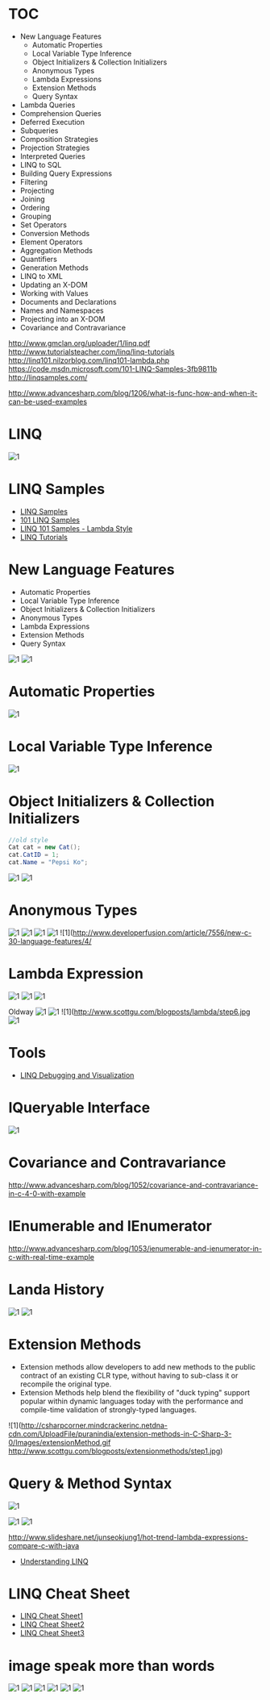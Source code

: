 
# TOC

* New Language Features
  * Automatic Properties
  * Local Variable Type Inference
  * Object Initializers & Collection Initializers
  * Anonymous Types
  * Lambda Expressions
  * Extension Methods
  * Query Syntax
* Lambda Queries 
* Comprehension Queries 
* Deferred Execution 
* Subqueries 
* Composition Strategies 
* Projection Strategies 
* Interpreted Queries 
* LINQ to SQL 
* Building Query Expressions 
* Filtering
* Projecting
* Joining 
* Ordering
* Grouping 
* Set Operators 
* Conversion Methods 
* Element Operators 
* Aggregation Methods 
* Quantifiers 
* Generation Methods 
* LINQ to XML 
* Updating an X-DOM 
* Working with Values 
* Documents and Declarations 
* Names and Namespaces 
* Projecting into an X-DOM 
* Covariance and Contravariance



http://www.gmclan.org/uploader/1/linq.pdf
http://www.tutorialsteacher.com/linq/linq-tutorials
http://linq101.nilzorblog.com/linq101-lambda.php
https://code.msdn.microsoft.com/101-LINQ-Samples-3fb9811b
http://linqsamples.com/

http://www.advancesharp.com/blog/1206/what-is-func-how-and-when-it-can-be-used-examples

# LINQ
![1](http://www.codeproject.com/KB/linq/UnderstandingLINQ/UnderstandingLINQ2.png)

# LINQ Samples
* [LINQ Samples](http://linqsamples.com/)
* [101 LINQ Samples](https://code.msdn.microsoft.com/101-LINQ-Samples-3fb9811b)
* [LINQ 101 Samples - Lambda Style](http://linq101.nilzorblog.com/linq101-lambda.php)
* [LINQ Tutorials](http://www.tutorialsteacher.com/linq/sample-linq-queries)

# New Language Features
* Automatic Properties
* Local Variable Type Inference
* Object Initializers & Collection Initializers
* Anonymous Types
* Lambda Expressions
* Extension Methods
* Query Syntax

![1](http://www.codeproject.com/KB/linq/UnderstandingLINQ/UnderstandingLINQ.gif)
![1](http://www.codeproject.com/KB/linq/UnderstandingLINQ/UnderstandingLINQ1.png)


# Automatic Properties
![1](https://community.devexpress.com/blogs/markmiller/WindowsLiveWriter/CodeRushXpressforCandVisualBasic2008_104AB/ConvertToAutoImplementedPropertyConvertAll_7eb9ea7c-0f78-46d7-954e-bf5332ae392f.png)

# Local Variable Type Inference
![1](http://image.slidesharecdn.com/csharpv3-0-090701234157-phpapp01/95/c-30-language-innovations-21-728.jpg)

# Object Initializers & Collection Initializers

```c#
//old style
Cat cat = new Cat();
cat.CatID = 1;
cat.Name = "Pepsi Ko";
```

![1](http://images.michaelsync.net/images/2008/02/vs-intellisense-for-object-initializer-2.JPG)
![1](http://www.scottgu.com/blogposts/extensionmethods/populatelist.jpg)


# Anonymous Types
![1](http://abundantcode.com/wp-content/uploads/2015/06/image2.png)
![1](http://www.scottgu.com/blogposts/anonymoustypes/step10.jpg)
![1](http://www.scottgu.com/blogposts/anonymoustypes/step8.jpg)
![1](http://www.scottgu.com/blogposts/anonymoustypes/step9.jpg)
![1](http://www.developerfusion.com/article/7556/new-c-30-language-features/4/






# Lambda Expression
![1](https://blufiles.storage.live.com/y1pTWBmO5D4abTmhuYW--0MhMT-j9RMBX_BF7Iwk9CKPUvukUVwwHG3lT0aZivyGoXMoVo__VBRn5k/SAA_Lamda_2.JPG)
![1](http://www.scottgu.com/blogposts/lambda/step1.jpg)
![1](http://www.scottgu.com/blogposts/lambda/step2.jpg)

Oldway
![1](http://www.scottgu.com/blogposts/lambda/step4.jpg)
![1](http://www.scottgu.com/blogposts/lambda/step5.jpg)
![1](http://www.scottgu.com/blogposts/lambda/step6.jpg
![1](http://www.scottgu.com/blogposts/lambda/step8.jpg)

# Tools
* [LINQ Debugging and Visualization](https://www.simple-talk.com/dotnet/net-development/linq-debugging-visualization/)


# IQueryable<T> Interface
![1](http://www.scottgu.com/blogposts/lambda/step10.jpg)

# Covariance and Contravariance 
http://www.advancesharp.com/blog/1052/covariance-and-contravariance-in-c-4-0-with-example

# IEnumerable and IEnumerator
http://www.advancesharp.com/blog/1053/ienumerable-and-ienumerator-in-c-with-real-time-example


# Landa History
![1](http://image.slidesharecdn.com/hottrendlambdaexpressioncomparecsharpwithjava-150419231038-conversion-gate01/95/hot-trend-lambda-expressions-compare-c-with-java-19-638.jpg)
![1](http://image.slidesharecdn.com/hottrendlambdaexpressioncomparecsharpwithjava-150419231038-conversion-gate01/95/hot-trend-lambda-expressions-compare-c-with-java-20-638.jpg)

# Extension Methods
* Extension methods allow developers to add new methods to the public contract of an existing CLR type, without having to sub-class it or recompile the original type.  
* Extension Methods help blend the flexibility of "duck typing" support popular within dynamic languages today with the performance and compile-time validation of strongly-typed languages.

![1](http://csharpcorner.mindcrackerinc.netdna-cdn.com/UploadFile/puranindia/extension-methods-in-C-Sharp-3-0/Images/extensionMethod.gif
http://www.scottgu.com/blogposts/extensionmethods/step1.jpg)


# Query & Method Syntax
![1](http://blogs.msmvps.com/deborahk/files/2016/01/image-4.png)




![1](http://4.bp.blogspot.com/-_HsHikmChBI/VmQGJjLKgyI/AAAAAAAAEPw/JaLnV0bsbEo/s1600/sql%2Bjoins%2Bguide%2Band%2Bsyntax.jpg)
![1](http://www.codeproject.com/KB/linq/LINQ-DLINQ-XLINQ-PLINQ/qexp.png)







http://www.slideshare.net/junseokjung1/hot-trend-lambda-expressions-compare-c-with-java


* [Understanding LINQ](http://www.codeproject.com/Articles/19154/Understanding-LINQ-C)

# LINQ Cheat Sheet
* [LINQ Cheat Sheet1](http://jrwren.wrenfam.com/blog/wp-content/uploads/2007/12/linq-query-syntax.pdf)
* [LINQ Cheat Sheet2](https://www.pcanete.com.ar/archivos/machetes-mapas/linq.pdf)
* [LINQ Cheat Sheet3](https://download.damieng.com/dotnet/LINQToSQLCheatSheet.pdf)


# image speak more than words
![1](http://www.codeproject.com/KB/linq/UnderstandingLINQ/UnderstandingLINQ.gif)
![1](http://www.codeproject.com/KB/linq/UnderstandingLINQ/UnderstandingLINQ1.png)
![1](https://i-msdn.sec.s-msft.com/dynimg/IC176601.jpeg)
![1](https://i0.wp.com/www.codeproject.com/KB/linq/LINQtoSQLBasic/Pic03.jpg)
![1](http://www.codemag.com/Article/Image/0712042/Pather_Fig1.jpg)
![1](https://aspblogs.blob.core.windows.net/media/bradvincent/Media/sslinq.jpg)
